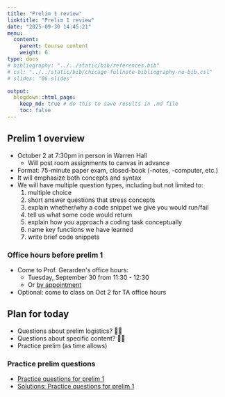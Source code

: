```yaml
---
title: "Prelim 1 review"
linktitle: "Prelim 1 review"
date: "2025-09-30 14:45:21"
menu:
  content:
    parent: Course content
    weight: 6
type: docs
# bibliography: "../../static/bib/references.bib"
# csl: "../../static/bib/chicago-fullnote-bibliography-no-bib.csl"
# slides: "06-slides"

output:
  blogdown::html_page:
    keep_md: true # do this to save results in .md file
    toc: false
---
```


## Prelim 1 overview
- October 2 at 7:30pm in person in Warren Hall
  - Will post room assignments to canvas in advance
- Format: 75-minute paper exam, closed-book (-notes, -computer, etc.)
- It will emphasize both concepts and syntax
- We will have multiple question types, including but not limited to:
  1. multiple choice
  2. short answer questions that stress concepts
  3. explain whether/why a code snippet we give you would run/fail
  4. tell us what some code would return
  5. explain how you approach a coding task conceptually
  6. name key functions we have learned
  7. write brief code snippets

### Office hours before prelim 1
- Come to Prof. Gerarden's office hours:
  - Tuesday, September 30 from 11:30 - 12:30
  - Or [by appointment](http://aem2850.youcanbook.me)
- Optional: come to class on Oct 2 for TA office hours

## Plan for today
- Questions about prelim logistics? :raising_hand_woman:
- Questions about specific content? :raising_hand_man:
- Practice prelim (as time allows)


### Practice prelim questions

- <i class="fas fa-book"></i> [Practice questions for prelim 1](/content/practice-prelims/prelim-1-practice.pdf)
- <i class="fas fa-book"></i> [Solutions: Practice questions for prelim 1](/content/practice-prelims/prelim-1-practice-solutions.pdf)
